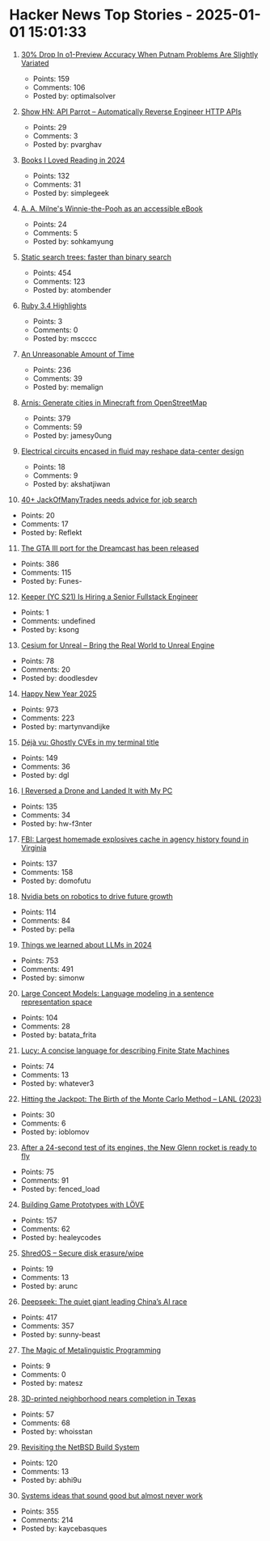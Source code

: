 # Hacker News Top Stories - 2025-01-01 15:01:33

1. [30% Drop In o1-Preview Accuracy When Putnam Problems Are Slightly Variated](https://openreview.net/forum?id=YXnwlZe0yf&noteId=yrsGpHd0Sf)
   - Points: 159
   - Comments: 106
   - Posted by: optimalsolver

2. [Show HN: API Parrot – Automatically Reverse Engineer HTTP APIs](https://apiparrot.com/)
   - Points: 29
   - Comments: 3
   - Posted by: pvarghav

3. [Books I Loved Reading in 2024](https://thoughts.wyounas.com/p/books-i-enjoyed-most-in-2024)
   - Points: 132
   - Comments: 31
   - Posted by: simplegeek

4. [A. A. Milne's Winnie-the-Pooh as an accessible eBook](https://tilde.zone/@gluejar/113749300977151258)
   - Points: 24
   - Comments: 5
   - Posted by: sohkamyung

5. [Static search trees: faster than binary search](https://curiouscoding.nl/posts/static-search-tree/)
   - Points: 454
   - Comments: 123
   - Posted by: atombender

6. [Ruby 3.4 Highlights](https://blog.sinjakli.co.uk/2025/01/01/ruby-3-4-highlights/)
   - Points: 3
   - Comments: 0
   - Posted by: mscccc

7. [An Unreasonable Amount of Time](https://allenpike.com/2024/an-unreasonable-amount-of-time)
   - Points: 236
   - Comments: 39
   - Posted by: memalign

8. [Arnis: Generate cities in Minecraft from OpenStreetMap](https://github.com/louis-e/arnis)
   - Points: 379
   - Comments: 59
   - Posted by: jamesy0ung

9. [Electrical circuits encased in fluid may reshape data-center design](https://www.sandia.gov/labnews/2024/05/30/hpc-cooling/)
   - Points: 18
   - Comments: 9
   - Posted by: akshatjiwan

10. [40+ JackOfManyTrades needs advice for job search](undefined)
   - Points: 20
   - Comments: 17
   - Posted by: Reflekt

11. [The GTA III port for the Dreamcast has been released](https://gitlab.com/skmp/dca3-game)
   - Points: 386
   - Comments: 115
   - Posted by: Funes-

12. [Keeper (YC S21) Is Hiring a Senior Fullstack Engineer](https://www.ycombinator.com/companies/keeper/jobs/fLwv59z-senior-fullstack-engineer)
   - Points: 1
   - Comments: undefined
   - Posted by: ksong

13. [Cesium for Unreal – Bring the Real World to Unreal Engine](https://cesium.com/platform/cesium-for-unreal/)
   - Points: 78
   - Comments: 20
   - Posted by: doodlesdev

14. [Happy New Year 2025](undefined)
   - Points: 973
   - Comments: 223
   - Posted by: martynvandijke

15. [Déjà vu: Ghostly CVEs in my terminal title](https://dgl.cx/2024/12/ghostty-terminal-title)
   - Points: 149
   - Comments: 36
   - Posted by: dgl

16. [I Reversed a Drone and Landed It with My PC](https://www.hardbreak.wiki/network-analysis/protocols/application-layer/proprietary-protocols/parrot-anafi-drone-reverse-engineering)
   - Points: 135
   - Comments: 34
   - Posted by: hw-f3nter

17. [FBI: Largest homemade explosives cache in agency history found in Virginia](https://thehill.com/national-security/5061535-virginia-man-arrested-explosives/)
   - Points: 137
   - Comments: 158
   - Posted by: domofutu

18. [Nvidia bets on robotics to drive future growth](https://www.ft.com/content/7c3dafa8-ffb9-4ca8-b677-ab3cc2afbdcb)
   - Points: 114
   - Comments: 84
   - Posted by: pella

19. [Things we learned about LLMs in 2024](https://simonwillison.net/2024/Dec/31/llms-in-2024/)
   - Points: 753
   - Comments: 491
   - Posted by: simonw

20. [Large Concept Models: Language modeling in a sentence representation space](https://github.com/facebookresearch/large_concept_model)
   - Points: 104
   - Comments: 28
   - Posted by: batata_frita

21. [Lucy: A concise language for describing Finite State Machines](https://pkg.spooky.click/lucylang/)
   - Points: 74
   - Comments: 13
   - Posted by: whatever3

22. [Hitting the Jackpot: The Birth of the Monte Carlo Method – LANL (2023)](https://www.lanl.gov/media/publications/actinide-research-quarterly/first-quarter-2023/hitting-the-jackpot-the-birth-of-the-monte-carlo-method)
   - Points: 30
   - Comments: 6
   - Posted by: ioblomov

23. [After a 24-second test of its engines, the New Glenn rocket is ready to fly](https://arstechnica.com/space/2024/12/blue-origin-hot-fires-new-glenn-rocket-setting-up-a-launch-early-next-year/)
   - Points: 75
   - Comments: 91
   - Posted by: fenced_load

24. [Building Game Prototypes with LÖVE](https://healeycodes.com/building-game-prototypes-with-love)
   - Points: 157
   - Comments: 62
   - Posted by: healeycodes

25. [ShredOS – Secure disk erasure/wipe](https://github.com/PartialVolume/shredos.x86_64)
   - Points: 19
   - Comments: 13
   - Posted by: arunc

26. [Deepseek: The quiet giant leading China’s AI race](https://www.chinatalk.media/p/deepseek-ceo-interview-with-chinas)
   - Points: 417
   - Comments: 357
   - Posted by: sunny-beast

27. [The Magic of Metalinguistic Programming](https://ericnormand.substack.com/p/the-magic-of-metalinguistic-programming)
   - Points: 9
   - Comments: 0
   - Posted by: matesz

28. [3D-printed neighborhood nears completion in Texas](https://www.yahoo.com/news/worlds-largest-3d-printed-neighborhood-060654029.html)
   - Points: 57
   - Comments: 68
   - Posted by: whoisstan

29. [Revisiting the NetBSD Build System](https://blogsystem5.substack.com/p/netbsd-build-system)
   - Points: 120
   - Comments: 13
   - Posted by: abhi9u

30. [Systems ideas that sound good but almost never work](https://hardcoresoftware.learningbyshipping.com/p/225-systems-ideas-that-sound-good)
   - Points: 355
   - Comments: 214
   - Posted by: kaycebasques

